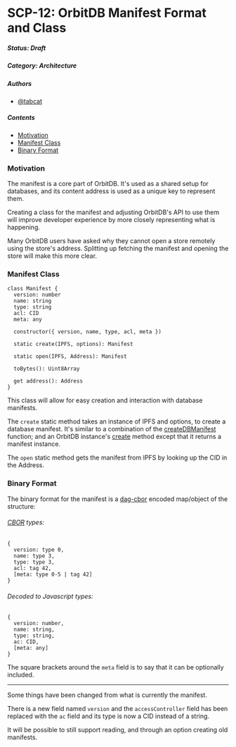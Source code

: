 # SCP-12: OrbitDB Manifest Format and Class

##### Status: Draft

##### Category: Architecture

##### Authors
- [@tabcat](https://gitub.com/tabcat)

##### Contents
- [Motivation](#Motivation)
- [Manifest Class](#Manifest-Class)
- [Binary Format](#Binary-Format)

### Motivation

The manifest is a core part of OrbitDB. It's used as a shared setup for  databases, and its content address is used as a unique key to represent them.

Creating a class for the manifest and adjusting OrbitDB's API to use them will improve developer experience by more closely representing what is happening.

Many OrbitDB users have asked why they cannot open a store remotely using the store's address. Splitting up fetching the manifest and opening the store will make this more clear.

### Manifest Class

```
class Manifest {
  version: number
  name: string
  type: string
  acl: CID
  meta: any

  constructor({ version, name, type, acl, meta })

  static create(IPFS, options): Manifest

  static open(IPFS, Address): Manifest

  toBytes(): Uint8Array

  get address(): Address
}
```

This class will allow for easy creation and interaction with database manifests.

The `create` static method takes an instance of IPFS and options, to create a database manifest. It's similar to a combination of the [createDBManifest](https://github.com/orbitdb/orbit-db/blob/5df477ea27f23ad143cae80860767271618ca365/src/db-manifest.js#L5) function; and an OrbitDB instance's [create](https://github.com/orbitdb/orbit-db/blob/5df477ea27f23ad143cae80860767271618ca365/src/OrbitDB.js#L353) method except that it returns a manifest instance.

The `open` static method gets the manifest from IPFS by looking up the CID in the Address.

### Binary Format

The binary format for the manifest is a [dag-cbor](https://github.com/ipld/specs/blob/master/block-layer/codecs/dag-cbor.md#specification-dag-cbor) encoded map/object of the structure:

###### [CBOR](https://www.rfc-editor.org/rfc/rfc8949.html#section-3.1) types:
```
{
  version: type 0,
  name: type 3,
  type: type 3,
  acl: tag 42,
  [meta: type 0-5 | tag 42]
}
```

###### Decoded to Javascript types:
```
{
  version: number,
  name: string,
  type: string,
  ac: CID,
  [meta: any]
}
```

The square brackets around the `meta` field is to say that it can be optionally included.

---

Some things have been changed from what is currently the manifest.

There is a new field named `version` and the `accessController` field has been replaced with the `ac` field and its type is now a CID instead of a string.

It will be possible to still support reading, and through an option creating old manifests.
